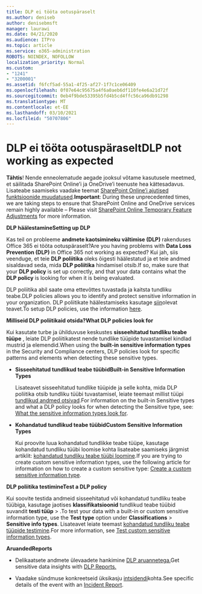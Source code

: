 ```yaml
---
title: DLP ei tööta ootuspäraselt
ms.author: deniseb
author: denisebmsft
manager: laurawi
ms.date: 04/21/2020
ms.audience: ITPro
ms.topic: article
ms.service: o365-administration
ROBOTS: NOINDEX, NOFOLLOW
localization_priority: Normal
ms.custom:
- "1241"
- "3200001"
ms.assetid: f6fcf5ad-55a1-4f25-af27-1f7c1ce06409
ms.openlocfilehash: 0f07e64c95675a4f6a0aeb6df110fe4e6a21d72f
ms.sourcegitcommit: 0eb4f9bde53395b5fd4b5cd4ffc56ca96db91298
ms.translationtype: MT
ms.contentlocale: et-EE
ms.lasthandoff: 03/10/2021
ms.locfileid: "50707806"
---
```

# <a name="dlp-not-working-as-expected"></a><span data-ttu-id="a55a7-102">DLP ei tööta ootuspäraselt</span><span class="sxs-lookup"><span data-stu-id="a55a7-102">DLP not working as expected</span></span>

<span data-ttu-id="a55a7-103">**Tähtis**! Nende enneolematude aegade jooksul võtame kasutusele meetmed, et säilitada SharePoint Online’i ja OneDrive’i teenuste hea kättesadavus. Lisateabe saamiseks vaadake teemat [SharePoint Online’i ajutised funktsioonide muudatused](https://aka.ms/ODSPAdjustments).</span><span class="sxs-lookup"><span data-stu-id="a55a7-103">**Important**: During these unprecedented times, we are taking steps to ensure that SharePoint Online and OneDrive services remain highly available – Please visit [SharePoint Online Temporary Feature Adjustments](https://aka.ms/ODSPAdjustments) for more information.</span></span>

 <span data-ttu-id="a55a7-104">**DLP häälestamine**</span><span class="sxs-lookup"><span data-stu-id="a55a7-104">**Setting up DLP**</span></span>

<span data-ttu-id="a55a7-105">Kas teil on probleeme **andmete kaotsimineku vältimise (DLP)** rakenduses Office 365 ei tööta ootuspäraselt?</span><span class="sxs-lookup"><span data-stu-id="a55a7-105">Are you having problems with **Data Loss Prevention (DLP)** in Office 365 not working as expected?</span></span> <span data-ttu-id="a55a7-106">Kui jah, siis veenduge, et teie **DLP poliitika** oleks õigesti häälestatud ja et teie andmed sisaldavad seda, mida **DLP poliitika** hindamisel otsib.</span><span class="sxs-lookup"><span data-stu-id="a55a7-106">If so, make sure that your **DLP policy** is set up correctly, and that your data contains what the **DLP policy** is looking for when it is being evaluated.</span></span>
  
<span data-ttu-id="a55a7-107">DLP poliitika abil saate oma ettevõttes tuvastada ja kaitsta tundliku teabe.</span><span class="sxs-lookup"><span data-stu-id="a55a7-107">DLP policies allows you to identify and protect sensitive information in your organization.</span></span> <span data-ttu-id="a55a7-108">DLP poliitikate häälestamiseks kasutage [siin](https://docs.microsoft.com/microsoft-365/compliance/create-a-dlp-policy-from-a-template)olevat teavet.</span><span class="sxs-lookup"><span data-stu-id="a55a7-108">To setup DLP policies, use the information [here](https://docs.microsoft.com/microsoft-365/compliance/create-a-dlp-policy-from-a-template).</span></span>
  
 <span data-ttu-id="a55a7-109">**Milliseid DLP poliitikaid otsida?**</span><span class="sxs-lookup"><span data-stu-id="a55a7-109">**What DLP policies look for**</span></span>
  
<span data-ttu-id="a55a7-110">Kui kasutate turbe ja ühilduvuse keskustes **sisseehitatud tundliku teabe tüüpe** , leiate DLP poliitikatest nende tundlike tüüpide tuvastamisel kindlad mustrid ja elemendid.</span><span class="sxs-lookup"><span data-stu-id="a55a7-110">When using the **built-in sensitive information types** in the Security and Compliance centers, DLP policies look for specific patterns and elements when detecting these sensitive types.</span></span>
  
- <span data-ttu-id="a55a7-111">**Sisseehitatud tundlikud teabe tüübid**</span><span class="sxs-lookup"><span data-stu-id="a55a7-111">**Built-in Sensitive Information Types**</span></span>

    <span data-ttu-id="a55a7-112">Lisateavet sisseehitatud tundlike tüüpide ja selle kohta, mida DLP poliitika otsib tundliku tüübi tuvastamisel, leiate teemast millist tüüpi [tundlikud andmed otsivad](https://docs.microsoft.com/microsoft-365/compliance/sensitive-information-type-entity-definitions).</span><span class="sxs-lookup"><span data-stu-id="a55a7-112">For information on the built-in Sensitive types and what a DLP policy looks for when detecting the Sensitive type, see: [What the sensitive information types look for](https://docs.microsoft.com/microsoft-365/compliance/sensitive-information-type-entity-definitions).</span></span>

- <span data-ttu-id="a55a7-113">**Kohandatud tundlikud teabe tüübid**</span><span class="sxs-lookup"><span data-stu-id="a55a7-113">**Custom Sensitive Information Types**</span></span>

    <span data-ttu-id="a55a7-114">Kui proovite luua kohandatud tundlikke teabe tüüpe, kasutage kohandatud tundliku tüübi loomise kohta lisateabe saamiseks järgmist artiklit: [kohandatud tundliku teabe tüübi loomine](https://docs.microsoft.com/microsoft-365/compliance/create-a-custom-sensitive-information-type).</span><span class="sxs-lookup"><span data-stu-id="a55a7-114">If you are trying to create custom sensitive information types, use the following article for information on how to create a custom sensitive type: [Create a custom sensitive information type](https://docs.microsoft.com/microsoft-365/compliance/create-a-custom-sensitive-information-type).</span></span>

<span data-ttu-id="a55a7-115">**DLP poliitika testimine**</span><span class="sxs-lookup"><span data-stu-id="a55a7-115">**Test a DLP policy**</span></span>

<span data-ttu-id="a55a7-116">Kui soovite testida andmeid sisseehitatud või kohandatud tundliku teabe tüübiga, kasutage jaotises **klassifikatsioonid** tundlikud teabe tüübid suvandit **testi tüüp**  >  .</span><span class="sxs-lookup"><span data-stu-id="a55a7-116">To test your data with a built-in or custom sensitive information type, use the **Test type** option under **Classifications** > **Sensitive info types**.</span></span> <span data-ttu-id="a55a7-117">Lisateavet leiate teemast [kohandatud tundliku teabe tüüpide testimine](https://docs.microsoft.com/microsoft-365/compliance/create-a-custom-sensitive-information-type#create-custom-sensitive-information-types-in-the-security--compliance-center).</span><span class="sxs-lookup"><span data-stu-id="a55a7-117">For more information, see [Test custom sensitive information types](https://docs.microsoft.com/microsoft-365/compliance/create-a-custom-sensitive-information-type#create-custom-sensitive-information-types-in-the-security--compliance-center).</span></span>

 <span data-ttu-id="a55a7-118">**Aruanded**</span><span class="sxs-lookup"><span data-stu-id="a55a7-118">**Reports**</span></span>
  
- <span data-ttu-id="a55a7-119">Delikaatsete andmete ülevaadete hankimine [DLP aruannetega.](https://docs.microsoft.com/microsoft-365/compliance/data-loss-prevention-policies#dlp-reports)</span><span class="sxs-lookup"><span data-stu-id="a55a7-119">Get sensitive data insights with [DLP Reports.](https://docs.microsoft.com/microsoft-365/compliance/data-loss-prevention-policies#dlp-reports)</span></span>

- <span data-ttu-id="a55a7-120">Vaadake sündmuse konkreetseid üksikasju [intsidendi](https://docs.microsoft.com/microsoft-365/compliance/data-loss-prevention-policies#incident-reports)kohta.</span><span class="sxs-lookup"><span data-stu-id="a55a7-120">See specific details of the event with an [Incident Report](https://docs.microsoft.com/microsoft-365/compliance/data-loss-prevention-policies#incident-reports).</span></span>
